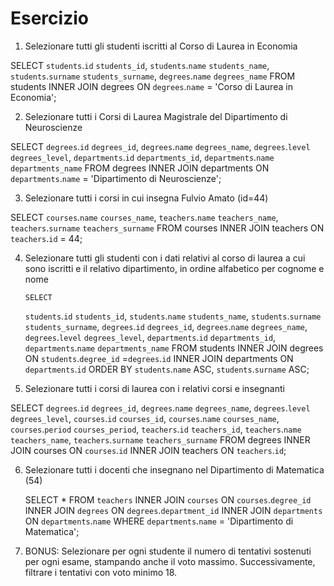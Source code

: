 # Esercizio

1. Selezionare tutti gli studenti iscritti al Corso di Laurea in Economia

SELECT
`students`.`id` `students_id`,
`students`.`name` `students_name`,
`students`.`surname` `students_surname`,
`degrees`.`name` `degrees_name`
FROM students
INNER JOIN degrees
ON `degrees`.`name` = 'Corso di Laurea in Economia';

2. Selezionare tutti i Corsi di Laurea Magistrale del Dipartimento di
   Neuroscienze

SELECT
`degrees`.`id` `degrees_id`,
`degrees`.`name` `degrees_name`,
`degrees`.`level` `degrees_level`,
`departments`.`id` `departments_id`,
`departments`.`name` `departments_name`
FROM degrees
INNER JOIN departments
ON `departments`.`name` = 'Dipartimento di Neuroscienze';

3. Selezionare tutti i corsi in cui insegna Fulvio Amato (id=44)

SELECT
`courses`.`name` `courses_name`,
`teachers`.`name` `teachers_name`,
`teachers`.`surname` `teachers_surname`
FROM courses
INNER JOIN teachers
ON `teachers`.`id` = 44;

4.  Selezionare tutti gli studenti con i dati relativi al corso di laurea a cui
    sono iscritti e il relativo dipartimento, in ordine alfabetico per cognome e
    nome

        SELECT

    `students`.`id` `students_id`,
    `students`.`name` `students_name`,
    `students`.`surname` `students_surname`,
    `degrees`.`id` `degrees_id`,
    `degrees`.`name` `degrees_name`,
    `degrees`.`level` `degrees_level`,
    `departments`.`id` `departments_id`,
    `departments`.`name` `departments_name`
    FROM students
    INNER JOIN degrees
    ON `students`.`degree_id` =`degrees`.`id`
    INNER JOIN departments
    ON `departments`.`id`
    ORDER BY `students`.`name` ASC, `students`.`surname` ASC;

5.  Selezionare tutti i corsi di laurea con i relativi corsi e insegnanti

SELECT
`degrees`.`id` `degrees_id`,
`degrees`.`name` `degrees_name`,
`degrees`.`level` `degrees_level`,
`courses`.`id` `courses_id`,
`courses`.`name` `courses_name`,
`courses`.`period` `courses_period`,
`teachers`.`id` `teachers_id`,
`teachers`.`name` `teachers_name`,
`teachers`.`surname` `teachers_surname`
FROM degrees
INNER JOIN courses
ON `courses`.`id`
INNER JOIN teachers
ON `teachers`.`id`;

6. Selezionare tutti i docenti che insegnano nel Dipartimento di
   Matematica (54)

   SELECT \*
   FROM `teachers`
   INNER JOIN `courses`
   ON `courses`.`degree_id`
   INNER JOIN `degrees`
   ON `degrees`.`department_id`
   INNER JOIN `departments`
   ON `departments`.`name`
   WHERE `departments`.`name` = 'Dipartimento di
   Matematica';

7. BONUS: Selezionare per ogni studente il numero di tentativi sostenuti
   per ogni esame, stampando anche il voto massimo. Successivamente,
   filtrare i tentativi con voto minimo 18.
